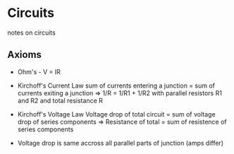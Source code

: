 # Circuits

notes on circuits

## Axioms

- Ohm's - V = IR

- Kirchoff's Current Law
  sum of currents entering a junction = sum of currents exiting a junction
  => 1/R = 1/R1 + 1/R2 with parallel resistors R1 and R2 and total resistance R

- Kirchoff's Voltage Law
  Voltage drop of total circuit = sum of voltage drop of series components
  => Resistance of total = sum of resistence of series components

- Voltage drop is same accross all parallel parts of junction (amps differ)
